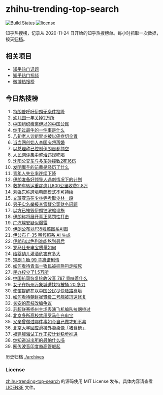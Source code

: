 # zhihu-trending-top-search

[![Build Status](https://github.com/justjavac/zhihu-trending-top-search/workflows/ci/badge.svg?branch=main)](https://github.com/justjavac/zhihu-trending-top-search/actions)
[![license](https://img.shields.io/github/license/justjavac/zhihu-trending-top-search)](https://github.com/justjavac/zhihu-trending-top-search/blob/main/LICENSE)

知乎热搜榜，记录从 2020-11-24 日开始的知乎热搜榜单。每小时抓取一次数据，按天[归档](./archives)。

## 相关项目

- [知乎热门话题](https://github.com/justjavac/zhihu-trending-hot-questions)
- [知乎热门视频](https://github.com/justjavac/zhihu-trending-hot-video)
- [微博热搜榜](https://github.com/justjavac/weibo-trending-hot-search)

## 今日热搜榜

<!-- BEGIN -->
<!-- 最后更新时间 Wed Jun 18 2025 16:29:37 GMT+0800 (China Standard Time) -->

1. [特朗普呼吁伊朗无条件投降](https://www.zhihu.com/search?q=%E7%89%B9%E6%9C%97%E6%99%AE%E5%91%BC%E5%90%81%E4%BC%8A%E6%9C%97%E6%97%A0%E6%9D%A1%E4%BB%B6%E6%8A%95%E9%99%8D)
1. [幼儿园一年关掉2万所](https://www.zhihu.com/search?q=%E5%B9%BC%E5%84%BF%E5%9B%AD%E4%B8%80%E5%B9%B4%E5%85%B3%E6%8E%892%E4%B8%87%E6%89%80)
1. [中国组织撤离伊以的中国公民](https://www.zhihu.com/search?q=%E4%B8%AD%E5%9B%BD%E7%BB%84%E7%BB%87%E6%92%A4%E7%A6%BB%E4%BC%8A%E4%BB%A5%E7%9A%84%E4%B8%AD%E5%9B%BD%E5%85%AC%E6%B0%91)
1. [你干过最牛的一件事是什么](https://www.zhihu.com/search?q=%E4%BD%A0%E5%B9%B2%E8%BF%87%E6%9C%80%E7%89%9B%E7%9A%84%E4%B8%80%E4%BB%B6%E4%BA%8B%E6%98%AF%E4%BB%80%E4%B9%88)
1. [八旬老人诊断胃炎被以癌症切全胃](https://www.zhihu.com/search?q=%E5%85%AB%E6%97%AC%E8%80%81%E4%BA%BA%E8%AF%8A%E6%96%AD%E8%83%83%E7%82%8E%E8%A2%AB%E4%BB%A5%E7%99%8C%E7%97%87%E5%88%87%E5%85%A8%E8%83%83)
1. [当当网创始人李国庆将再婚](https://www.zhihu.com/search?q=%E5%BD%93%E5%BD%93%E7%BD%91%E5%88%9B%E5%A7%8B%E4%BA%BA%E6%9D%8E%E5%9B%BD%E5%BA%86%E5%B0%86%E5%86%8D%E5%A9%9A)
1. [以总理称已控制伊朗首都领空](https://www.zhihu.com/search?q=%E4%BB%A5%E6%80%BB%E7%90%86%E7%A7%B0%E5%B7%B2%E6%8E%A7%E5%88%B6%E4%BC%8A%E6%9C%97%E9%A6%96%E9%83%BD%E9%A2%86%E7%A9%BA)
1. [人民网评集中整治违规吃喝](https://www.zhihu.com/search?q=%E4%BA%BA%E6%B0%91%E7%BD%91%E8%AF%84%E9%9B%86%E4%B8%AD%E6%95%B4%E6%B2%BB%E8%BF%9D%E8%A7%84%E5%90%83%E5%96%9D)
1. [沈阳公交车与多车碰撞致2死16伤](https://www.zhihu.com/search?q=%E6%B2%88%E9%98%B3%E5%85%AC%E4%BA%A4%E8%BD%A6%E4%B8%8E%E5%A4%9A%E8%BD%A6%E7%A2%B0%E6%92%9E%E8%87%B42%E6%AD%BB16%E4%BC%A4)
1. [发明魔芋的前辈是经历了什么](https://www.zhihu.com/search?q=%E5%8F%91%E6%98%8E%E9%AD%94%E8%8A%8B%E7%9A%84%E5%89%8D%E8%BE%88%E6%98%AF%E7%BB%8F%E5%8E%86%E4%BA%86%E4%BB%80%E4%B9%88)
1. [青年人失业率连续下降](https://www.zhihu.com/search?q=%E9%9D%92%E5%B9%B4%E4%BA%BA%E5%A4%B1%E4%B8%9A%E7%8E%87%E8%BF%9E%E7%BB%AD%E4%B8%8B%E9%99%8D)
1. [伊朗准备好领导人遇刺情况下的计划](https://www.zhihu.com/search?q=%E4%BC%8A%E6%9C%97%E5%87%86%E5%A4%87%E5%A5%BD%E9%A2%86%E5%AF%BC%E4%BA%BA%E9%81%87%E5%88%BA%E6%83%85%E5%86%B5%E4%B8%8B%E7%9A%84%E8%AE%A1%E5%88%92)
1. [救护车转运重症患儿800公里收费2.8万](https://www.zhihu.com/search?q=%E6%95%91%E6%8A%A4%E8%BD%A6%E8%BD%AC%E8%BF%90%E9%87%8D%E7%97%87%E6%82%A3%E5%84%BF800%E5%85%AC%E9%87%8C%E6%94%B6%E8%B4%B92.8%E4%B8%87)
1. [刘强东称跨境电商模式不可持续](https://www.zhihu.com/search?q=%E5%88%98%E5%BC%BA%E4%B8%9C%E7%A7%B0%E8%B7%A8%E5%A2%83%E7%94%B5%E5%95%86%E6%A8%A1%E5%BC%8F%E4%B8%8D%E5%8F%AF%E6%8C%81%E7%BB%AD)
1. [文班亚马在少林寺考取少林一段](https://www.zhihu.com/search?q=%E6%96%87%E7%8F%AD%E4%BA%9A%E9%A9%AC%E5%9C%A8%E5%B0%91%E6%9E%97%E5%AF%BA%E8%80%83%E5%8F%96%E5%B0%91%E6%9E%97%E4%B8%80%E6%AE%B5)
1. [男子实名举报李雪琴公司财务问题](https://www.zhihu.com/search?q=%E7%94%B7%E5%AD%90%E5%AE%9E%E5%90%8D%E4%B8%BE%E6%8A%A5%E6%9D%8E%E9%9B%AA%E7%90%B4%E5%85%AC%E5%8F%B8%E8%B4%A2%E5%8A%A1%E9%97%AE%E9%A2%98)
1. [以方已摧毁伊朗铀浓缩设施](https://www.zhihu.com/search?q=%E4%BB%A5%E6%96%B9%E5%B7%B2%E6%91%A7%E6%AF%81%E4%BC%8A%E6%9C%97%E9%93%80%E6%B5%93%E7%BC%A9%E8%AE%BE%E6%96%BD)
1. [伊朗称将展开真正惩罚性打击](https://www.zhihu.com/search?q=%E4%BC%8A%E6%9C%97%E7%A7%B0%E5%B0%86%E5%B1%95%E5%BC%80%E7%9C%9F%E6%AD%A3%E6%83%A9%E7%BD%9A%E6%80%A7%E6%89%93%E5%87%BB)
1. [广汽埃安疑似爆雷](https://www.zhihu.com/search?q=%E5%B9%BF%E6%B1%BD%E5%9F%83%E5%AE%89%E7%96%91%E4%BC%BC%E7%88%86%E9%9B%B7)
1. [伊朗公布以F35残骸图系AI图](https://www.zhihu.com/search?q=%E4%BC%8A%E6%9C%97%E5%85%AC%E5%B8%83%E4%BB%A5F35%E6%AE%8B%E9%AA%B8%E5%9B%BE%E7%B3%BBAI%E5%9B%BE)
1. [伊公布 F-35 残骸照系 AI 生成](https://www.zhihu.com/search?q=%E4%BC%8A%E5%85%AC%E5%B8%83%20F-35%20%E6%AE%8B%E9%AA%B8%E7%85%A7%E7%B3%BB%20AI%20%E7%94%9F%E6%88%90)
1. [伊朗和以色列谁能熬到最后](https://www.zhihu.com/search?q=%E4%BC%8A%E6%9C%97%E5%92%8C%E4%BB%A5%E8%89%B2%E5%88%97%E8%B0%81%E8%83%BD%E7%86%AC%E5%88%B0%E6%9C%80%E5%90%8E)
1. [罗马仕充电宝质量如何](https://www.zhihu.com/search?q=%E7%BD%97%E9%A9%AC%E4%BB%95%E5%85%85%E7%94%B5%E5%AE%9D%E8%B4%A8%E9%87%8F%E5%A6%82%E4%BD%95)
1. [给婴幼儿灌酒危害有多大](https://www.zhihu.com/search?q=%E7%BB%99%E5%A9%B4%E5%B9%BC%E5%84%BF%E7%81%8C%E9%85%92%E5%8D%B1%E5%AE%B3%E6%9C%89%E5%A4%9A%E5%A4%A7)
1. [短剧 1 胎 99 子离谱剧情](https://www.zhihu.com/search?q=%E7%9F%AD%E5%89%A7%201%20%E8%83%8E%2099%20%E5%AD%90%E7%A6%BB%E8%B0%B1%E5%89%A7%E6%83%85)
1. [如何看待青海一牧民被棕熊叼走咬死](https://www.zhihu.com/search?q=%E5%A6%82%E4%BD%95%E7%9C%8B%E5%BE%85%E9%9D%92%E6%B5%B7%E4%B8%80%E7%89%A7%E6%B0%91%E8%A2%AB%E6%A3%95%E7%86%8A%E5%8F%BC%E8%B5%B0%E5%92%AC%E6%AD%BB)
1. [民办校少了1.5万所](https://www.zhihu.com/search?q=%E6%B0%91%E5%8A%9E%E6%A0%A1%E5%B0%91%E4%BA%861.5%E4%B8%87%E6%89%80)
1. [中国航司恢复接收波音 787 意味着什么](https://www.zhihu.com/search?q=%E4%B8%AD%E5%9B%BD%E8%88%AA%E5%8F%B8%E6%81%A2%E5%A4%8D%E6%8E%A5%E6%94%B6%E6%B3%A2%E9%9F%B3%20787%20%E6%84%8F%E5%91%B3%E7%9D%80%E4%BB%80%E4%B9%88)
1. [女子在杭州万象城遭挟持被捅 20 多刀](https://www.zhihu.com/search?q=%E5%A5%B3%E5%AD%90%E5%9C%A8%E6%9D%AD%E5%B7%9E%E4%B8%87%E8%B1%A1%E5%9F%8E%E9%81%AD%E6%8C%9F%E6%8C%81%E8%A2%AB%E6%8D%85%2020%20%E5%A4%9A%E5%88%80)
1. [使馆提醒在以中国公民尽快陆路离境](https://www.zhihu.com/search?q=%E4%BD%BF%E9%A6%86%E6%8F%90%E9%86%92%E5%9C%A8%E4%BB%A5%E4%B8%AD%E5%9B%BD%E5%85%AC%E6%B0%91%E5%B0%BD%E5%BF%AB%E9%99%86%E8%B7%AF%E7%A6%BB%E5%A2%83)
1. [如何看待朝鲜崔贤级二号舰被迅速修复](https://www.zhihu.com/search?q=%E5%A6%82%E4%BD%95%E7%9C%8B%E5%BE%85%E6%9C%9D%E9%B2%9C%E5%B4%94%E8%B4%A4%E7%BA%A7%E4%BA%8C%E5%8F%B7%E8%88%B0%E8%A2%AB%E8%BF%85%E9%80%9F%E4%BF%AE%E5%A4%8D)
1. [长安的荔枝改编争议](https://www.zhihu.com/search?q=%E9%95%BF%E5%AE%89%E7%9A%84%E8%8D%94%E6%9E%9D%E6%94%B9%E7%BC%96%E4%BA%89%E8%AE%AE)
1. [苏超联赛扬州主场表演飞机编队拉烟掠过](https://www.zhihu.com/search?q=%E8%8B%8F%E8%B6%85%E8%81%94%E8%B5%9B%E6%89%AC%E5%B7%9E%E4%B8%BB%E5%9C%BA%E8%A1%A8%E6%BC%94%E9%A3%9E%E6%9C%BA%E7%BC%96%E9%98%9F%E6%8B%89%E7%83%9F%E6%8E%A0%E8%BF%87)
1. [北京多所高校禁用罗马仕充电宝](https://www.zhihu.com/search?q=%E5%8C%97%E4%BA%AC%E5%A4%9A%E6%89%80%E9%AB%98%E6%A0%A1%E7%A6%81%E7%94%A8%E7%BD%97%E9%A9%AC%E4%BB%95%E5%85%85%E7%94%B5%E5%AE%9D)
1. [父亲曾做过哪件事如今自己做才知不易](https://www.zhihu.com/search?q=%E7%88%B6%E4%BA%B2%E6%9B%BE%E5%81%9A%E8%BF%87%E5%93%AA%E4%BB%B6%E4%BA%8B%E5%A6%82%E4%BB%8A%E8%87%AA%E5%B7%B1%E5%81%9A%E6%89%8D%E7%9F%A5%E4%B8%8D%E6%98%93)
1. [北京大学回应滑梯外卖桌像「猪食槽」](https://www.zhihu.com/search?q=%E5%8C%97%E4%BA%AC%E5%A4%A7%E5%AD%A6%E5%9B%9E%E5%BA%94%E6%BB%91%E6%A2%AF%E5%A4%96%E5%8D%96%E6%A1%8C%E5%83%8F%E3%80%8C%E7%8C%AA%E9%A3%9F%E6%A7%BD%E3%80%8D)
1. [福建舰海试工作正按计划稳步推进](https://www.zhihu.com/search?q=%E7%A6%8F%E5%BB%BA%E8%88%B0%E6%B5%B7%E8%AF%95%E5%B7%A5%E4%BD%9C%E6%AD%A3%E6%8C%89%E8%AE%A1%E5%88%92%E7%A8%B3%E6%AD%A5%E6%8E%A8%E8%BF%9B)
1. [你知道派出所的最怕什么吗](https://www.zhihu.com/search?q=%E4%BD%A0%E7%9F%A5%E9%81%93%E6%B4%BE%E5%87%BA%E6%89%80%E7%9A%84%E6%9C%80%E6%80%95%E4%BB%80%E4%B9%88%E5%90%97)
1. [网传波音印度裔高管崛起](https://www.zhihu.com/search?q=%E7%BD%91%E4%BC%A0%E6%B3%A2%E9%9F%B3%E5%8D%B0%E5%BA%A6%E8%A3%94%E9%AB%98%E7%AE%A1%E5%B4%9B%E8%B5%B7)

<!-- END -->

历史归档 [./archives](./archives)

### License

[zhihu-trending-top-search](https://github.com/justjavac/zhihu-trending-top-search) 的源码使用 MIT License
发布。具体内容请查看 [LICENSE](./LICENSE) 文件。
